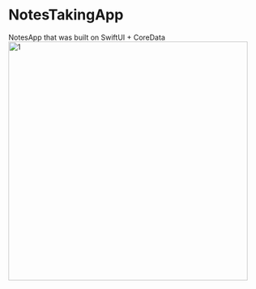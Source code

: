 # NotesTakingApp
NotesApp that was built on SwiftUI + CoreData
<img width="472" alt="1" src="https://user-images.githubusercontent.com/117158527/221401284-17b99bd2-05bf-4b17-8285-e4b714c7682c.png">
